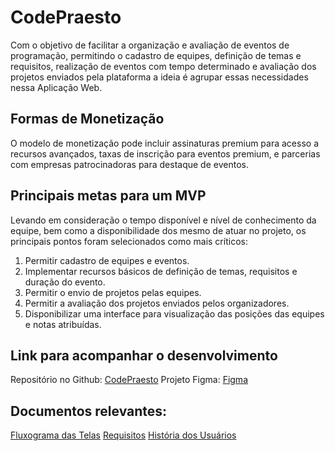 # CodePraesto

Com o objetivo de facilitar a organização e avaliação de eventos de programação, permitindo o cadastro de equipes, definição de temas e requisitos, realização de eventos com tempo determinado e avaliação dos projetos enviados pela plataforma a ideia é agrupar essas necessidades nessa Aplicação Web.

## Formas de Monetização

O modelo de monetização pode incluir assinaturas premium para acesso a recursos avançados, taxas de inscrição para eventos premium, e parcerias com empresas patrocinadoras para destaque de eventos.

## Principais metas para um MVP

Levando em consideração o tempo disponível e nível de conhecimento da equipe, bem como a disponibilidade dos mesmo de atuar no projeto, os principais pontos foram selecionados como mais críticos:

1. Permitir cadastro de equipes e eventos.
2. Implementar recursos básicos de definição de temas, requisitos e duração do evento.
3. Permitir o envio de projetos pelas equipes.
4. Permitir a avaliação dos projetos enviados pelos organizadores.
6. Disponibilizar uma interface para visualização das posições das equipes e notas atribuídas.

## Link para acompanhar o desenvolvimento

Repositório no Github: [CodePraesto](https://github.com/gabriel-kasten/code-praesto.git)
Projeto Figma: [Figma](https://www.figma.com/file/Rbk6xPyhFF020FEUxzENHW/CodePraesto?type=design&node-id=2-4&mode=design&t=id2dM6ii1kzw9FU0-0)

## Documentos relevantes:

[Fluxograma das Telas](https://www.figma.com/file/wz2ezUleeOW977ONiJeooX/Fluxograma-CodePraesto?type=whiteboard&node-id=0-1&t=QZADaw7fMegSy3CA-0)
[Requisitos](https://www.figma.com/file/wz2ezUleeOW977ONiJeooX/Fluxograma-CodePraesto?type=whiteboard&node-id=0-1&t=QZADaw7fMegSy3CA-0)
[História dos Usuários](https://docs.google.com/document/d/1GyhIVmL17gff2Br0_Mp1a_RFPq_ASsZrTk_HeBg3Y_Q/edit)
